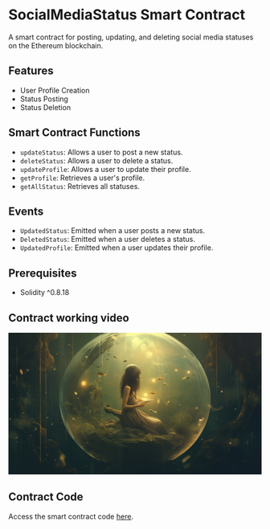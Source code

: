 # SocialMediaStatus Smart Contract

A smart contract for posting, updating, and deleting social media statuses on the Ethereum blockchain.

## Features

- User Profile Creation
- Status Posting
- Status Deletion

## Smart Contract Functions

- `updateStatus`: Allows a user to post a new status.
- `deleteStatus`: Allows a user to delete a status.
- `updateProfile`: Allows a user to update their profile.
- `getProfile`: Retrieves a user's profile.
- `getAllStatus`: Retrieves all statuses.

## Events

- `UpdatedStatus`: Emitted when a user posts a new status.
- `DeletedStatus`: Emitted when a user deletes a status.
- `UpdatedProfile`: Emitted when a user updates their profile.

## Prerequisites

- Solidity ^0.8.18

## Contract working video

[![Watch the video](https://github.com/Sandhya-Thakur/web3-socila-media/blob/main/public/web3-social.png)](https://youtu.be/rFly3Z8zoaU)

## Contract Code

Access the smart contract code [here](https://github.com/Sandhya-Thakur/web3-socila-media/blob/main/lib/contract.sol).


